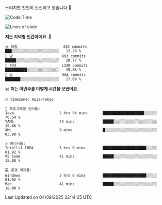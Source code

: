 느리지만 천천히 전진하고 있습니다.🐢

<!--START_SECTION:waka-->
![Code Time](http://img.shields.io/badge/Code%20Time-1%2C664%20hrs%2041%20mins-blue)

![Lines of code](https://img.shields.io/badge/%EC%A0%80%EB%8A%94%20%EC%97%AC%ED%83%9C%EA%B9%8C%EC%A7%80%20-929.6%20thousand%20%EC%A4%84%EC%9D%98%20%EC%BD%94%EB%93%9C%EB%A5%BC%20%EC%9E%91%EC%84%B1%ED%96%88%EC%96%B4%EC%9A%94.-blue)

**저는 저녁형 인간이에요. 🦉** 

```text
🌞 아침                     410 commits         ███░░░░░░░░░░░░░░░░░░░░░░   12.29 % 
🌆 낮　                     693 commits         █████░░░░░░░░░░░░░░░░░░░░   20.77 % 
🌃 저녁                     1330 commits        ██████████░░░░░░░░░░░░░░░   39.86 % 
🌙 밤　                     904 commits         ███████░░░░░░░░░░░░░░░░░░   27.09 % 
```


📊 **저는 이번주를 이렇게 시간을 보냈어요.** 

```text
🕑︎ Timezone: Asia/Tokyo

💬 프로그래밍 언어들: 
Java                     2 hrs 54 mins       ███████████████████░░░░░░   76.54 % 
YAML                     44 mins             █████░░░░░░░░░░░░░░░░░░░░   19.66 % 
XML                      8 mins              █░░░░░░░░░░░░░░░░░░░░░░░░   03.80 % 

🔥 에디터들: 
IntelliJ IDEA            3 hrs 6 mins        ████████████████████░░░░░   81.92 % 
VS Code                  41 mins             █████░░░░░░░░░░░░░░░░░░░░   18.08 % 

💻 운영 체제들: 
Windows                  3 hrs 6 mins        ████████████████████░░░░░   81.92 % 
Mac                      41 mins             █████░░░░░░░░░░░░░░░░░░░░   18.08 % 
```


 Last Updated on 04/09/2025 22:14:35 UTC
<!--END_SECTION:waka-->
